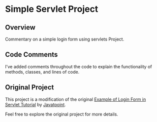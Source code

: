 # Simple Servlet Project

## Overview

Commentary on a simple login form using servlets Project.

## Code Comments

I've added comments throughout the code to explain the functionality of methods, classes, and lines of code.

## Original Project

This project is a modification of the original [Example of Login Form in Servlet Tutorial](https://www.javatpoint.com/example-of-login-form-in-servlet) by [Javatpoint](https://www.javatpoint.com/).

Feel free to explore the original project for more details.

